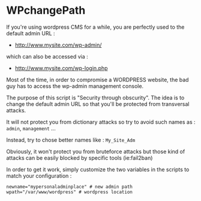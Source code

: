 WPchangePath
============

If you're using wordpress CMS for a while, you are perfectly used to the default admin URL :
- http://www.mysite.com/wp-admin/

which can also be accessed via :
- http://www.mysite.com/wp-login.php

Most of the time, in order to compromise a WORDPRESS website, the bad guy has to access the wp-admin management console.

The purpose of this script is "Security through obscurity". The idea is to change the default admin URL so that you'll be protected from transversal attacks.

It will not protect you from dictionary attacks so try to avoid such names as : ``admin``, ``management`` ...

Instead, try to chose better names like : ``My_Site_Adm``

Obviously, it won't protect you from bruteforce attacks but those kind of attacks can be easily blocked by specific tools (ie:fail2ban)

In order to get it work, simply customize the two variables in the scripts to match your configuration :

    newname="mypersonaladminplace" # new admin path
    wpath="/var/www/wordpress" # wordpress location
